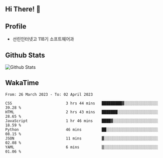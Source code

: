 ## Hi There! 👋

## Profile

-   선린인터넷고 118기 소프트웨어과

## Github Stats

![Github Stats](https://github-readme-stats.vercel.app/api/top-langs/?username=NY0510&theme=tokyonight&hide_border=true&layout=compact)

## WakaTime

<!--START_SECTION:waka-->

```text
From: 26 March 2023 - To: 02 April 2023

CSS                        3 hrs 44 mins   █████████▓░░░░░░░░░░░░░░░   39.28 %
HTML                       2 hrs 43 mins   ███████░░░░░░░░░░░░░░░░░░   28.65 %
JavaScript                 1 hr 46 mins    ████▓░░░░░░░░░░░░░░░░░░░░   18.59 %
Python                     46 mins         ██░░░░░░░░░░░░░░░░░░░░░░░   08.15 %
JSON                       11 mins         ▓░░░░░░░░░░░░░░░░░░░░░░░░   02.08 %
YAML                       6 mins          ▒░░░░░░░░░░░░░░░░░░░░░░░░   01.06 %
```

<!--END_SECTION:waka-->
